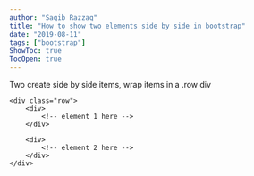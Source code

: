 ```yaml
---
author: "Saqib Razzaq"
title: "How to show two elements side by side in bootstrap"
date: "2019-08-11"
tags: ["bootstrap"]
ShowToc: true
TocOpen: true
---
```


Two create side by side items, wrap items in a .row div

```
<div class="row">
	<div>
		<!-- element 1 here -->
	</div>

	<div>
		<!-- element 2 here -->
	</div>
</div>
```